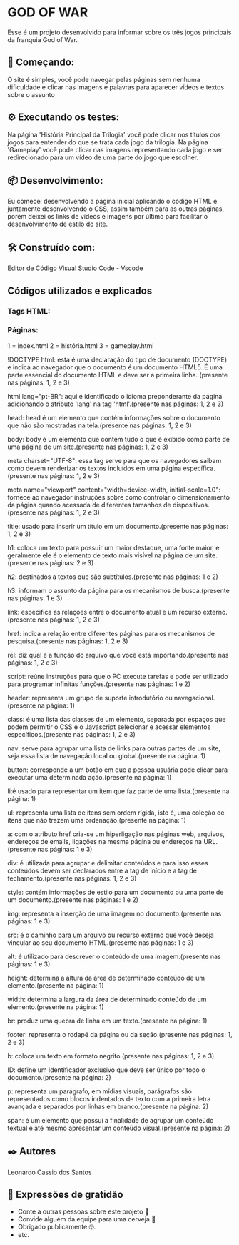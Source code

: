 # GOD OF WAR 

Esse é um projeto desenvolvido para informar sobre os três jogos principais da franquia God of War.

## 🚀 Começando:

O site é simples, você pode navegar pelas páginas sem nenhuma dificuldade e clicar nas imagens e palavras para aparecer vídeos e textos sobre o assunto

## ⚙️ Executando os testes:

Na página 'História Principal da Trilogia' você pode clicar nos títulos dos jogos para entender do que se trata cada jogo da trilogia.
Na página 'Gameplay' você pode clicar nas imagens representando cada jogo e ser redirecionado para um vídeo de uma parte do jogo que escolher.

## 📦 Desenvolvimento:

Eu comecei desenvolvendo a página inicial aplicando o código HTML e juntamente desenvolvendo o CSS, assim também para as outras páginas, porém deixei os links de vídeos e imagens por último para facilitar o desenvolvimento de estilo do site.

## 🛠️ Construído com:

Editor de Código Visual Studio Code - Vscode

## Códigos utilizados e explicados
### Tags HTML:
### Páginas:
1 = index.html 2 = história.html 3 = gameplay.html

!DOCTYPE html: esta é uma declaração do tipo de documento (DOCTYPE) e indica ao navegador que o documento é um documento HTML5. É uma parte essencial do documento HTML e deve ser a primeira linha. (presente nas páginas: 1, 2 e 3)

html lang="pt-BR": aqui é identificado o idioma preponderante da página adicionando o atributo 'lang' na tag 'html'.(presente nas páginas: 1, 2 e 3)

head: head é um elemento que contém informações sobre o documento que não são mostradas na tela.(presente nas páginas: 1, 2 e 3)

body: body é um elemento que contém tudo o que é exibido como parte de uma página de um site.(presente nas páginas: 1, 2 e 3)

meta charset="UTF-8": essa tag serve para que os navegadores saibam como devem renderizar os textos incluídos em uma página específica.(presente nas páginas: 1, 2 e 3)

meta name="viewport" content="width=device-width, initial-scale=1.0": fornece ao navegador instruções sobre como controlar o dimensionamento da página quando acessada de diferentes tamanhos de dispositivos.(presente nas páginas: 1, 2 e 3)

title: usado para inserir um título em um documento.(presente nas páginas: 1, 2 e 3)

h1: coloca um texto para possuir um maior destaque, uma fonte maior, e geralmente ele é o elemento de texto mais visível na página de um site.(presente nas páginas: 2 e 3)

h2: destinados a textos que são subtítulos.(presente nas páginas: 1 e 2)

h3: informam o assunto da página para os mecanismos de busca.(presente nas páginas: 1 e 3)

link: especifica as relações entre o documento atual e um recurso externo.(presente nas páginas: 1, 2 e 3)

href: indica a relação entre diferentes páginas para os mecanismos de pesquisa.(presente nas páginas: 1, 2 e 3)

rel: diz qual é a função do arquivo que você está importando.(presente nas páginas: 1, 2 e 3)

script: reúne instruções para que o PC execute tarefas e pode ser utilizado para programar infinitas funções.(presente nas páginas: 1 e 2)

header: representa um grupo de suporte introdutório ou navegacional.(presente na página: 1)

class: é uma lista das classes de um elemento, separada por espaços que podem permitir o CSS e o Javascript selecionar e acessar elementos específicos.(presente nas páginas: 1, 2 e 3)

nav: serve para agrupar uma lista de links para outras partes de um site, seja essa lista de navegação local ou global.(presente na página: 1)

button: corresponde a um botão em que a pessoa usuária pode clicar para executar uma determinada ação.(presente na página: 1)

li:é usado para representar um item que faz parte de uma lista.(presente na página: 1)

ul: representa uma lista de itens sem ordem rígida, isto é, uma coleção de itens que não trazem uma ordenação.(presente na página: 1)

a: com o atributo href cria-se um hiperligação nas páginas web, arquivos, endereços de emails, ligações na mesma página ou endereços na URL.(presente nas páginas: 1 e 3)

div: é utilizada para agrupar e delimitar conteúdos e para isso esses conteúdos devem ser declarados entre a tag de início e a tag de fechamento.(presente nas páginas: 1, 2 e 3)

style: contém informações de estilo para um documento ou uma parte de um documento.(presente nas páginas: 1 e 2)

img: representa a inserção de uma imagem no documento.(presente nas páginas: 1 e 3)

src: é o caminho para um arquivo ou recurso externo que você deseja vincular ao seu documento HTML.(presente nas páginas: 1 e 3)

alt: é utilizado para descrever o conteúdo de uma imagem.(presente nas páginas: 1 e 3)

height: determina a altura da área de determinado conteúdo de um elemento.(presente na página: 1)

width: determina a largura da área de determinado conteúdo de um elemento.(presente na página: 1)

br: produz uma quebra de linha em um texto.(presente na página: 1)

footer: representa o rodapé da página ou da seção.(presente nas páginas: 1, 2 e 3)

b: coloca um texto em formato negrito.(presente nas páginas: 1, 2 e 3)

ID: define um identificador exclusivo que deve ser único por todo o documento.(presente na página: 2)

p:  representa um parágrafo, em mídias visuais, parágrafos são representados como blocos indentados de texto com a primeira letra avançada e separados por linhas em branco.(presente na página: 2)

span: é um elemento que possui a finalidade de agrupar um conteúdo textual e até mesmo apresentar um conteúdo visual.(presente na página: 2)

## ✒️ Autores

Leonardo Cassio dos Santos

## 🎁 Expressões de gratidão

* Conte a outras pessoas sobre este projeto 📢
* Convide alguém da equipe para uma cerveja 🍺 
* Obrigado publicamente 🤓.
* etc.
